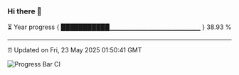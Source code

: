 ### Hi there 👋

⏳ Year progress { ███████████▁▁▁▁▁▁▁▁▁▁▁▁▁▁▁▁▁▁▁ } 38.93 %

---

⏰ Updated on Fri, 23 May 2025 01:50:41 GMT

![Progress Bar CI](https://github.com/liununu/liununu/workflows/Progress%20Bar%20CI/badge.svg)
